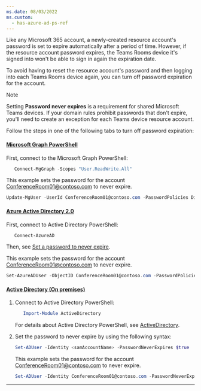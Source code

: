```yaml
---
ms.date: 08/03/2022
ms.custom:
  - has-azure-ad-ps-ref
---
```


Like any Microsoft 365 account, a newly-created resource account's password is set to expire automatically after a period of time. However, if the resource account password expires, the Teams Rooms device it's signed into won't be able to sign in again the expiration date. 

To avoid having to reset the resource account's password and then logging into each Teams Rooms device again, you can turn off password expiration for the account.
  
> [!NOTE]
> Setting **Password never expires** is a requirement for shared Microsoft Teams devices. If your domain rules prohibit passwords that don't expire, you'll need to create an exception for each Teams device resource account.

Follow the steps in one of the following tabs to turn off password expiration:

#### [**Microsoft Graph PowerShell**](#tab/graph-powershell-password/)

First, connect to the Microsoft Graph PowerShell:

```PowerShell
   Connect-MgGraph -Scopes "User.ReadWrite.All"
```

This example sets the password for the account ConferenceRoom01@contoso.com to never expire.

```PowerShell
Update-MgUser -UserId ConferenceRoom01@contoso.com -PasswordPolicies DisablePasswordExpiration -PassThru
```

#### [**Azure Active Directory 2.0**](#tab/azure-active-directory2-password/)

First, connect to Active Directory PowerShell:

```PowerShell
   Connect-AzureAD
```

Then, see [Set a password to never expire](/microsoft-365/admin/add-users/set-password-to-never-expire#set-a-password-to-never-expire).

This example sets the password for the account ConferenceRoom01@contoso.com to never expire.

```PowerShell
Set-AzureADUser -ObjectID ConferenceRoom01@contoso.com -PasswordPolicies DisablePasswordExpiration
```

#### [**Active Directory (On premises)**](#tab/active-directory1-password/)

1. Connect to Active Directory PowerShell:

    ```PowerShell
       Import-Module ActiveDirectory
    ```
    
    For details about Active Directory PowerShell, see [ActiveDirectory](/powershell/module/activedirectory).

2. Set the password to never expire by using the following syntax:

    ```PowerShell
    Set-ADUser -Identity <samAccountName> -PasswordNeverExpires $true
    ```

    This example sets the password for the account ConferenceRoom01@contoso.com to never expire.

    ```PowerShell
    Set-ADUser -Identity ConferenceRoom01@contoso.com -PasswordNeverExpires $true
    ```



---

